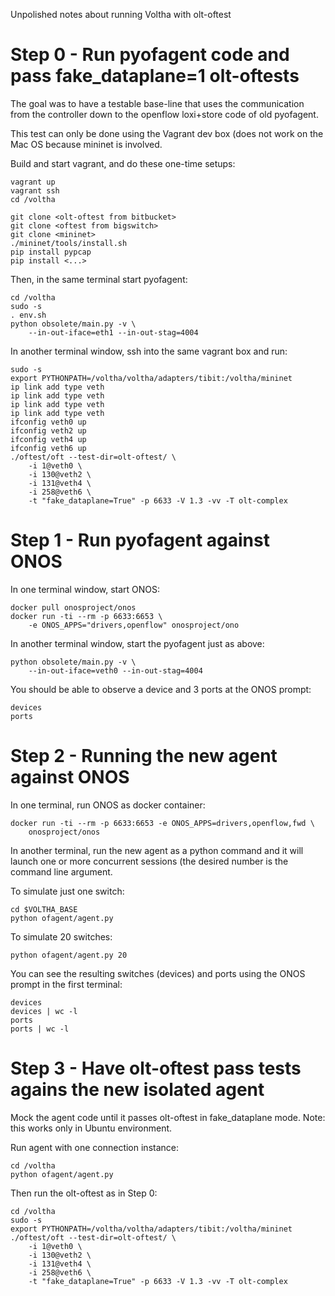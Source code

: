 Unpolished notes about running Voltha with olt-oftest

# Step 0 - Run pyofagent code and pass fake_dataplane=1 olt-oftests

The goal was to have a testable base-line that uses the communication
from the controller down to the openflow loxi+store code of old
pyofagent.

This test can only be done using the Vagrant dev box (does not work on
the Mac OS because mininet is involved.

Build and start vagrant, and do these one-time setups:

```
vagrant up
vagrant ssh
cd /voltha

git clone <olt-oftest from bitbucket>
git clone <oftest from bigswitch>
git clone <mininet>
./mininet/tools/install.sh
pip install pypcap
pip install <...>
```

Then, in the same terminal start pyofagent:

```
cd /voltha
sudo -s
. env.sh
python obsolete/main.py -v \
    --in-out-iface=eth1 --in-out-stag=4004
```

In another terminal window, ssh into the same vagrant box and run:

```
sudo -s
export PYTHONPATH=/voltha/voltha/adapters/tibit:/voltha/mininet
ip link add type veth
ip link add type veth
ip link add type veth
ip link add type veth
ifconfig veth0 up
ifconfig veth2 up
ifconfig veth4 up
ifconfig veth6 up
./oftest/oft --test-dir=olt-oftest/ \
    -i 1@veth0 \
    -i 130@veth2 \
    -i 131@veth4 \
    -i 258@veth6 \
    -t "fake_dataplane=True" -p 6633 -V 1.3 -vv -T olt-complex
```

# Step 1 - Run pyofagent against ONOS

In one terminal window, start ONOS:

```
docker pull onosproject/onos
docker run -ti --rm -p 6633:6653 \
    -e ONOS_APPS="drivers,openflow" onosproject/ono
```

In another terminal window, start the pyofagent just as above:

```
python obsolete/main.py -v \
    --in-out-iface=veth0 --in-out-stag=4004
```

You should be able to observe a device and 3 ports at the ONOS prompt:
```
devices
ports
```

# Step 2 - Running the new agent against ONOS

In one terminal, run ONOS as docker container:

```
docker run -ti --rm -p 6633:6653 -e ONOS_APPS=drivers,openflow,fwd \
    onosproject/onos
```

In another terminal, run the new agent as a python command and it
will launch one or more concurrent sessions (the desired number is
the command line argument.

To simulate just one switch:

```
cd $VOLTHA_BASE
python ofagent/agent.py
```

To simulate 20 switches:

```
python ofagent/agent.py 20
```

You can see the resulting switches (devices) and ports using the ONOS
prompt in the first terminal:

```
devices
devices | wc -l
ports
ports | wc -l
```

# Step 3 - Have olt-oftest pass tests agains the new isolated agent

Mock the agent code until it passes olt-oftest in fake_dataplane mode.
Note: this works only in Ubuntu environment.

Run agent with one connection instance:

```
cd /voltha
python ofagent/agent.py
```

Then run the olt-oftest as in Step 0:

```
cd /voltha
sudo -s
export PYTHONPATH=/voltha/voltha/adapters/tibit:/voltha/mininet
./oftest/oft --test-dir=olt-oftest/ \
    -i 1@veth0 \
    -i 130@veth2 \
    -i 131@veth4 \
    -i 258@veth6 \
    -t "fake_dataplane=True" -p 6633 -V 1.3 -vv -T olt-complex
```
